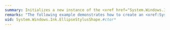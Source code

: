 ```yaml
---
summary: Initializes a new instance of the <xref href="System.Windows.Ink.EllipseStylusShape"></xref> class.
remarks: "The following example demonstrates how to create an <xref:System.Windows.Ink.EllipseStylusShape> and pass it to the <xref:System.Windows.Ink.StrokeCollection.GetIncrementalStrokeHitTester%2A> method to erase a portion of a <xref:System.Windows.Ink.Stroke>. This example assumes that there is a <xref:System.Windows.Ink.IncrementalStrokeHitTester> called `eraseTester` and that its <xref:System.Windows.Ink.IncrementalStrokeHitTester.StrokeHit> event has been connected to the event handler defined in this example. To create a control that enables a user to erase ink, see [How to: Erase Ink on a Custom Control](~/docs/framework/wpf/advanced/how-to-erase-ink-on-a-custom-control.md).  \n  \n [!code-csharp[InkEraser#4](~/samples/snippets/csharp/VS_Snippets_Wpf/InkEraser/CSharp/InkEraser.cs#4)]\n [!code-vb[InkEraser#4](~/samples/snippets/visualbasic/VS_Snippets_Wpf/InkEraser/VisualBasic/InkEraser.vb#4)]"
uid: System.Windows.Ink.EllipseStylusShape.#ctor*
---
```

